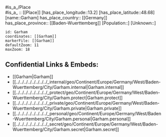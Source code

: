 ﻿---
location: [48.68,13.2] 
mapzoom: [7,12] 
mapmarker: city 
type: City
tags:
- geo/City


SpocWebEntityId: 30363
isDeleted: false
confidential: public

---
#is_a_/Place  
#is_a_ :: [[Place]] 
[has_place_longitude::13.2] 
[has_place_latitude::48.68] 
[name::Garham] 
has_place_country:: [[Germany]]  
has_place_province:: [[Baden-Wuerttemberg]] 
[Population::] 
[Unknown::] 


```leaflet
id: Garham
coordinates: [[Garham]] 
markerFile: [[Garham]] 
defaultZoom: 11 
maxZoom: 18
```


## Confidential Links & Embeds: 
- [[Garham|Garham]]  
- [[../../../../../../../../_internal/geo/Continent/Europe/Germany/West/Baden-Wuerttemberg/City/Garham.internal|Garham.internal]] 
- [[../../../../../../../../_protect/geo/Continent/Europe/Germany/West/Baden-Wuerttemberg/City/Garham.protect|Garham.protect]] 
- [[../../../../../../../../_private/geo/Continent/Europe/Germany/West/Baden-Wuerttemberg/City/Garham.private|Garham.private]] 
- [[../../../../../../../../_personal/geo/Continent/Europe/Germany/West/Baden-Wuerttemberg/City/Garham.personal|Garham.personal]] 
- [[../../../../../../../../_secret/geo/Continent/Europe/Germany/West/Baden-Wuerttemberg/City/Garham.secret|Garham.secret]] 
